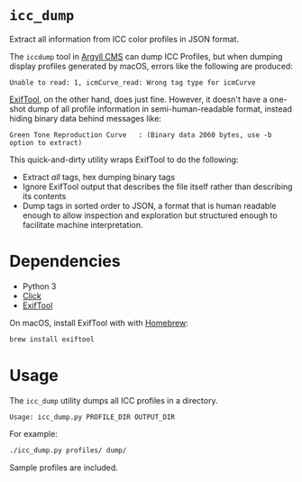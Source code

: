 # `icc_dump`

Extract all information from ICC color profiles in JSON format.

The `iccdump` tool in [Argyll CMS](http://www.argyllcms.com/) can dump ICC
Profiles, but when dumping display profiles generated by macOS, errors like the
following are produced:
```
Unable to read: 1, icmCurve_read: Wrong tag type for icmCurve
```

[ExifTool](https://exiftool.org/), on the other hand, does just fine.  However,
it doesn't have a one-shot dump of all profile information in
semi-human-readable format, instead hiding binary data behind messages like:

```
Green Tone Reproduction Curve   : (Binary data 2060 bytes, use -b option to extract)
```

This quick-and-dirty utility wraps ExifTool to do the following:

* Extract _all_ tags, hex dumping binary tags
* Ignore ExifTool output that describes the file itself rather than describing
  its contents
* Dump tags in sorted order to JSON, a format that is human readable enough to
  allow inspection and exploration but structured enough to facilitate machine
  interpretation.

# Dependencies
* Python 3
* [Click](https://click.palletsprojects.com/en/7.x/)
* [ExifTool](https://exiftool.org/)

On macOS, install ExifTool with with [Homebrew](https://brew.sh/):
```bash
brew install exiftool
```

# Usage
The `icc_dump` utility dumps all ICC profiles in a directory.

```
Usage: icc_dump.py PROFILE_DIR OUTPUT_DIR
```

For example:

```bash
./icc_dump.py profiles/ dump/
```

Sample profiles are included.
